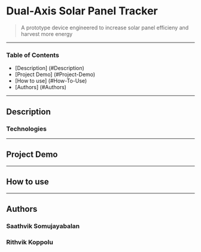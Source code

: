 # Dual-Axis Solar Panel Tracker

> A prototype device engineered to increase solar panel efficieny and harvest more energy

---

### Table of Contents

- [Description] (#Description)
- [Project Demo] (#Project-Demo)
- [How to use] (#How-To-Use)
- [Authors] (#Authors)

---

## Description


### Technologies


---

## Project Demo

---

## How to use


---

## Authors

### Saathvik Somujayabalan

### Rithvik Koppolu
